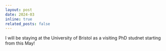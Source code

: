 ```yaml
---
layout: post
date: 2024-03
inline: true
related_posts: false
---
```


I will be staying at the University of Bristol as a visiting PhD studnet starting from this May!
